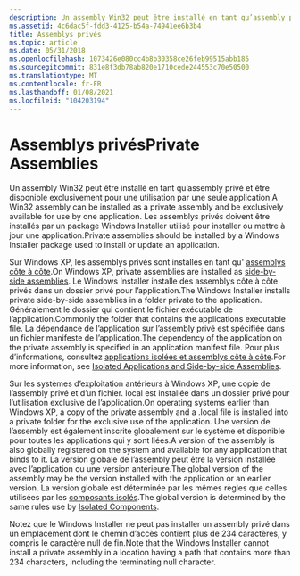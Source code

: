 ```yaml
---
description: Un assembly Win32 peut être installé en tant qu’assembly privé et être disponible exclusivement pour une utilisation par une seule application. Les assemblys privés doivent être installés par un package Windows Installer utilisé pour installer ou mettre à jour une application.
ms.assetid: 4c6dac5f-fdd3-4125-b54a-74941ee6b3b4
title: Assemblys privés
ms.topic: article
ms.date: 05/31/2018
ms.openlocfilehash: 1073426e080cc4b8b30358ce26feb99515abb185
ms.sourcegitcommit: 831e8f3db78ab820e1710cede244553c70e50500
ms.translationtype: MT
ms.contentlocale: fr-FR
ms.lasthandoff: 01/08/2021
ms.locfileid: "104203194"
---
```

# <a name="private-assemblies"></a><span data-ttu-id="c32ff-104">Assemblys privés</span><span class="sxs-lookup"><span data-stu-id="c32ff-104">Private Assemblies</span></span>

<span data-ttu-id="c32ff-105">Un assembly Win32 peut être installé en tant qu’assembly privé et être disponible exclusivement pour une utilisation par une seule application.</span><span class="sxs-lookup"><span data-stu-id="c32ff-105">A Win32 assembly can be installed as a private assembly and be exclusively available for use by one application.</span></span> <span data-ttu-id="c32ff-106">Les assemblys privés doivent être installés par un package Windows Installer utilisé pour installer ou mettre à jour une application.</span><span class="sxs-lookup"><span data-stu-id="c32ff-106">Private assemblies should be installed by a Windows Installer package used to install or update an application.</span></span>

<span data-ttu-id="c32ff-107">Sur Windows XP, les assemblys privés sont installés en tant qu' [assemblys côte à côte](side-by-side-assemblies.md).</span><span class="sxs-lookup"><span data-stu-id="c32ff-107">On Windows XP, private assemblies are installed as [side-by-side assemblies](side-by-side-assemblies.md).</span></span> <span data-ttu-id="c32ff-108">Le Windows Installer installe des assemblys côte à côte privés dans un dossier privé pour l’application.</span><span class="sxs-lookup"><span data-stu-id="c32ff-108">The Windows Installer installs private side-by-side assemblies in a folder private to the application.</span></span> <span data-ttu-id="c32ff-109">Généralement le dossier qui contient le fichier exécutable de l’application.</span><span class="sxs-lookup"><span data-stu-id="c32ff-109">Commonly the folder that contains the applications executable file.</span></span> <span data-ttu-id="c32ff-110">La dépendance de l’application sur l’assembly privé est spécifiée dans un fichier manifeste de l’application.</span><span class="sxs-lookup"><span data-stu-id="c32ff-110">The dependency of the application on the private assembly is specified in an application manifest file.</span></span> <span data-ttu-id="c32ff-111">Pour plus d’informations, consultez [applications isolées et assemblys côte à côte](../sbscs/isolated-applications-and-side-by-side-assemblies-portal.md).</span><span class="sxs-lookup"><span data-stu-id="c32ff-111">For more information, see [Isolated Applications and Side-by-side Assemblies](../sbscs/isolated-applications-and-side-by-side-assemblies-portal.md).</span></span>

<span data-ttu-id="c32ff-112">Sur les systèmes d’exploitation antérieurs à Windows XP, une copie de l’assembly privé et d’un fichier. local est installée dans un dossier privé pour l’utilisation exclusive de l’application.</span><span class="sxs-lookup"><span data-stu-id="c32ff-112">On operating systems earlier than Windows XP, a copy of the private assembly and a .local file is installed into a private folder for the exclusive use of the application.</span></span> <span data-ttu-id="c32ff-113">Une version de l’assembly est également inscrite globalement sur le système et disponible pour toutes les applications qui y sont liées.</span><span class="sxs-lookup"><span data-stu-id="c32ff-113">A version of the assembly is also globally registered on the system and available for any application that binds to it.</span></span> <span data-ttu-id="c32ff-114">La version globale de l’assembly peut être la version installée avec l’application ou une version antérieure.</span><span class="sxs-lookup"><span data-stu-id="c32ff-114">The global version of the assembly may be the version installed with the application or an earlier version.</span></span> <span data-ttu-id="c32ff-115">La version globale est déterminée par les mêmes règles que celles utilisées par les [composants isolés](isolated-components.md).</span><span class="sxs-lookup"><span data-stu-id="c32ff-115">The global version is determined by the same rules use by [Isolated Components](isolated-components.md).</span></span>

<span data-ttu-id="c32ff-116">Notez que le Windows Installer ne peut pas installer un assembly privé dans un emplacement dont le chemin d’accès contient plus de 234 caractères, y compris le caractère null de fin.</span><span class="sxs-lookup"><span data-stu-id="c32ff-116">Note that the Windows Installer cannot install a private assembly in a location having a path that contains more than 234 characters, including the terminating null character.</span></span>

 

 
